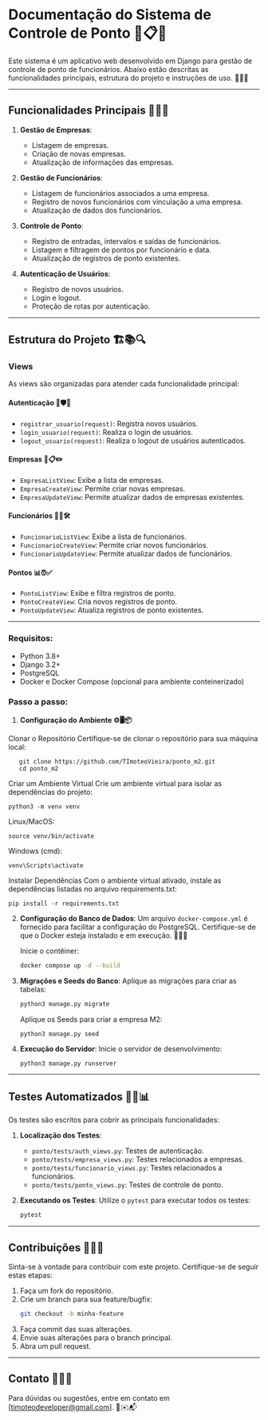 # Documentação do Sistema de Controle de Ponto 🌟📋✨

Este sistema é um aplicativo web desenvolvido em Django para gestão de controle de ponto de funcionários. Abaixo estão descritas as funcionalidades principais, estrutura do projeto e instruções de uso. 🎯🚀📜

---

## Funcionalidades Principais 🎉📂✅

1. **Gestão de Empresas**:
   - Listagem de empresas.
   - Criação de novas empresas.
   - Atualização de informações das empresas.

2. **Gestão de Funcionários**:
   - Listagem de funcionários associados a uma empresa.
   - Registro de novos funcionários com vinculação a uma empresa.
   - Atualização de dados dos funcionários.

3. **Controle de Ponto**:
   - Registro de entradas, intervalos e saídas de funcionários.
   - Listagem e filtragem de pontos por funcionário e data.
   - Atualização de registros de ponto existentes.

4. **Autenticação de Usuários**:
   - Registro de novos usuários.
   - Login e logout.
   - Proteção de rotas por autenticação.

---

## Estrutura do Projeto 🏗️📚🔍

### Views

As views são organizadas para atender cada funcionalidade principal:

#### **Autenticação** 🔑🛡️👤
- `registrar_usuario(request)`: Registra novos usuários.
- `login_usuario(request)`: Realiza o login de usuários.
- `logout_usuario(request)`: Realiza o logout de usuários autenticados.

#### **Empresas** 🏢📋✏️
- `EmpresaListView`: Exibe a lista de empresas.
- `EmpresaCreateView`: Permite criar novas empresas.
- `EmpresaUpdateView`: Permite atualizar dados de empresas existentes.

#### **Funcionários** 👥📝🛠️
- `FuncionarioListView`: Exibe a lista de funcionários.
- `FuncionarioCreateView`: Permite criar novos funcionários.
- `FuncionarioUpdateView`: Permite atualizar dados de funcionários.

#### **Pontos** 📊⏰✅
- `PontoListView`: Exibe e filtra registros de ponto.
- `PontoCreateView`: Cria novos registros de ponto.
- `PontoUpdateView`: Atualiza registros de ponto existentes.

---


### Requisitos:
   - Python 3.8+
   - Django 3.2+
   - PostgreSQL
   - Docker e Docker Compose (opcional para ambiente conteinerizado)

### Passo a passo:

1. **Configuração do Ambiente ⚙️🖥️📦**

Clonar o Repositório Certifique-se de clonar o repositório para sua máquina local:
```
   git clone https://github.com/TImoteoVieira/ponto_m2.git
   cd ponto_m2
```
Criar um Ambiente Virtual Crie um ambiente virtual para isolar as dependências do projeto:
```
python3 -m venv venv
```

Linux/MacOS:
```
source venv/bin/activate
```



Windows (cmd):
```
venv\Scripts\activate
```

Instalar Dependências Com o ambiente virtual ativado, instale as dependências listadas no arquivo requirements.txt:

```
pip install -r requirements.txt
```

2. **Configuração do Banco de Dados**:
   Um arquivo `docker-compose.yml` é fornecido para facilitar a configuração do PostgreSQL. Certifique-se de que o Docker esteja instalado e em execução. 🐳📂💾

   Inicie o contêiner:
   ```bash
   docker compose up -d --build 
   ```

3. **Migrações e Seeds do Banco**:
   Aplique as migrações para criar as tabelas:
   ```bash
   python3 manage.py migrate
   ```
   
   Aplique os Seeds para criar a empresa M2:
   ```
   python3 manage.py seed
   ```

4. **Execução do Servidor**:
   Inicie o servidor de desenvolvimento:
   ```bash
   python3 manage.py runserver
   ```

---

## Testes Automatizados 🧪✅📊

Os testes são escritos para cobrir as principais funcionalidades:

1. **Localização dos Testes**:
   - `ponto/tests/auth_views.py`: Testes de autenticação.
   - `ponto/tests/empresa_views.py`: Testes relacionados a empresas.
   - `ponto/tests/funcionario_views.py`: Testes relacionados a funcionários.
   - `ponto/tests/ponto_views.py`: Testes de controle de ponto.

2. **Executando os Testes**:
   Utilize o `pytest` para executar todos os testes:
   ```bash
   pytest
   ```
---

## Contribuições 🤝✨🌟

Sinta-se à vontade para contribuir com este projeto. Certifique-se de seguir estas etapas:

1. Faça um fork do repositório.
2. Crie um branch para sua feature/bugfix:
   ```bash
   git checkout -b minha-feature
   ```
3. Faça commit das suas alterações.
4. Envie suas alterações para o branch principal.
5. Abra um pull request.

---

## Contato 📧💬📞

Para dúvidas ou sugestões, entre em contato em [timoteodeveloper@gmail.com]. 🌟✉️📬